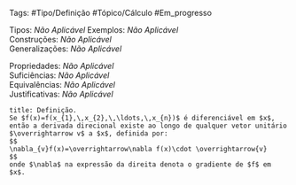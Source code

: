 Tags: #Tipo/Definição #Tópico/Cálculo #Em_progresso

Tipos: _Não Aplicável_ 
Exemplos: _Não Aplicável_  
Construções: _Não Aplicável_  
Generalizações: _Não Aplicável_

Propriedades: _Não Aplicável_  
Suficiências: _Não Aplicável_  
Equivalências: _Não Aplicável_  
Justificativas: _Não Aplicável_

```ad-abstract
title: Definição.
Se $f(x)=f(x_{1},\,x_{2},\,\ldots,\,x_{n})$ é diferenciável em $x$, então a derivada direcional existe ao longo de qualquer vetor unitário $\overrightarrow v$ a $x$, definida por:
$$
\nabla_{v}f(x)=\overrightarrow\nabla f(x)\cdot \overrightarrow{v}
$$
onde $\nabla$ na expressão da direita denota o gradiente de $f$ em $x$.
```
